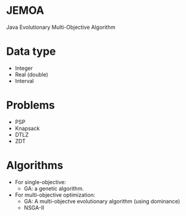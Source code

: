 # JEMOA
Java Evolutionary Multi-Objective Algorithm
# Data type
* Integer
* Real (double)
* Interval 
# Problems
*  PSP
*  Knapsack
*  DTLZ
*  ZDT
# Algorithms
*  For single-objective:
   * GA: a genetic algorithm. 
*  For multi-objective optimization:
   * GA: A multi-objectve evolutionary algorithm (using dominance)
   * NSGA-II
